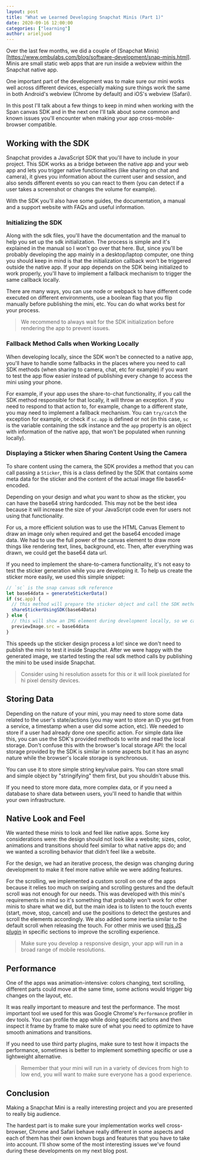 ```yaml
---
layout: post
title: "What we Learned Developing Snapchat Minis (Part 1)"
date: 2020-09-16 12:00:00
categories: ["learning"]
author: arieljuod
---
```


Over the last few months, we did a couple of (Snapchat Minis)[https://www.ombulabs.com/blog/software-development/snap-minis.html]. Minis are small static web apps that are run inside a webview within the Snapchat native app.

One important part of the development was to make sure our mini works well across different devices, especially making sure things work the same in both Android's webview (Chrome by default) and iOS's webview (Safari).

In this post I'll talk about a few things to keep in mind when working with the Span canvas SDK and in the next one I'll talk about some common and known issues you'll encounter when making your app cross-mobile-browser compatible.

<!--more-->

## Working with the SDK

Snapchat provides a JavaScript SDK that you'll have to include in your project. This SDK works as a bridge between the native app and your web app and lets you trigger native functionalities (like sharing on chat and camera), it gives you information about the current user and session, and also sends different events so you can react to them (you can detect if a user takes a screenshot or changes the volume for example).

With the SDK you'll also have some guides, the documentation, a manual and a support website with FAQs and useful information.

### Initializing the SDK

Along with the sdk files, you'll have the documentation and the manual to help you set up the sdk initialization. The process is simple and it's explained in the manual so I won't go over that here. But, since you'll be probably developing the app mainly in a desktop/laptop computer, one thing you should keep in mind is that the initialization callback won't be triggered outside the native app. If your app depends on the SDK being initialized to work properly, you'll have to implement a fallback mechanism to trigger the same callback locally.

There are many ways, you can use node or webpack to have different code executed on different environments, use a boolean flag that you flip manually before publishing the mini, etc. You can do what works best for your process.

> We recommend to always wait for the SDK initialization before rendering the app to prevent issues.

### Fallback Method Calls when Working Locally

When developing locally, since the SDK won't be connected to a native app, you'll have to handle some fallbacks in the places where you need to call SDK methods (when sharing to camera, chat, etc for example) if you want to test the app flow easier instead of publishing every change to access the mini using your phone.

For example, if your app uses the share-to-chat functionality, if you call the SDK method responsible for that locally, it will throw an exception. If you need to respond to that action to, for example, change to a different state, you may need to implement a fallback mechanism. You can `try/catch` the exception for example, or check if `sc.app` is defined or not (in this case, `sc` is the variable containing the sdk instance and the `app` property is an object with information of the native app, that won't be populated when running locally).

### Displaying a Sticker when Sharing Content Using the Camera

To share content using the camera, the SDK provides a method that you can call passing a `Sticker`, this is a class defined by the SDK that contains some meta data for the sticker and the content of the actual image file base64-encoded.

Depending on your design and what you want to show as the sticker, you can have the base64 string hardcoded. This may not be the best idea because it will increase the size of your JavaScript code even for users not using that functionality.

For us, a more efficient solution was to use the HTML Canvas Element to draw an image only when required and get the base64 encoded image data. We had to use the full power of the canvas element to draw more things like rendering text, lines, background, etc. Then, after everything was drawn, we could get the base64 data url.

If you need to implement the share-to-camera functionality, it's not easy to test the sticker generation while you are developing it. To help us create the sticker more easily, we used this simple snippet:

```javascript
// `sc` is the snap canvas sdk reference
let base64data = generateStickerData()
if (sc.app) {
  // this method will prepare the sticker object and call the SDK methods
  shareStickerUsingSDK(base64Data) 
} else {
  // this will show an IMG element during development locally, so we can see what we created
  previewImage.src = base64data
}
```

This speeds up the sticker design process a lot! since we don't need to publish the mini to test it inside Snapchat. After we were happy with the generated image, we started testing the real sdk method calls by publishing the mini to be used inside Snapchat.

> Consider using hi resolution assets for this or it will look pixelated for hi pixel density devices.

## Storing Data

Depending on the nature of your mini, you may need to store some data related to the user's state/actions (you may want to store an ID you get from a service, a timestamp when a user did some action, etc). We needed to store if a user had already done one specific action. For simple data like this, you can use the SDK's provided methods to write and read the local storage. Don't confuse this with the browser's local storage API: the local storage provided by the SDK is similar in some aspects but it has an async nature while the browser's locale storage is synchronous.

You can use it to store simple string key/value pairs. You can store small and simple object by "stringifying" them first, but you shouldn't abuse this.

If you need to store more data, more complex data, or if you need a database to share data between users, you'll need to handle that within your own infrastructure.

## Native Look and Feel

We wanted these minis to look and feel like native apps. Some key considerations were: the design should not look like a website; sizes, color, animations and transitions should feel similar to what native apps do; and we wanted a scrolling behavior that didn't feel like a website.

For the design, we had an iterative process, the design was changing during development to make it feel more native while we were adding features.

For the scrolling, we implemented a custom scroll on one of the apps because it relies too much on swiping and scrolling gestures and the default scroll was not enough for our needs. This was developed with this mini's requirements in mind so it's something that probably won't work for other minis to share what we did, but the main idea is to listen to the touch events (start, move, stop, cancel) and use the positions to detect the gestures and scroll the elements accordingly. We also added some inertia similar to the default scroll when releasing the touch. For other minis we used [this JS plugin](https://github.com/idiotWu/smooth-scrollbar) in specific sections to improve the scrolling experience.

> Make sure you develop a responsive design, your app will run in a broad range of mobile resolutions.

## Performance

One of the apps was animation-intensive: colors changing, text scrolling, different parts could move at the same time, some actions would trigger big changes on the layout, etc.

It was really important to measure and test the performance. The most important tool we used for this was Google Chrome's `Performance` profiler in dev tools. You can profile the app while doing specific actions and then inspect it frame by frame to make sure of what you need to optimize to have smooth animations and transitions.

If you need to use third party plugins, make sure to test how it impacts the performance, sometimes is better to implement something specific or use a lightweight alternative.

> Remember that your mini will run in a variety of devices from high to low end, you will want to make sure everyone has a good experience.

## Conclusion

Making a Snapchat Mini is a really interesting project and you are presented to really big audience.

The hardest part is to make sure your implementation works well cross-browser, Chrome and Safari behave really different in some aspects and each of them has their own known bugs and features that you have to take into account. I'll show some of the most interesting issues we've found during these developments on my next blog post.